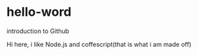 # hello-word
introduction to Github

Hi here, i like Node.js and coffescript(that is what i am made off)

